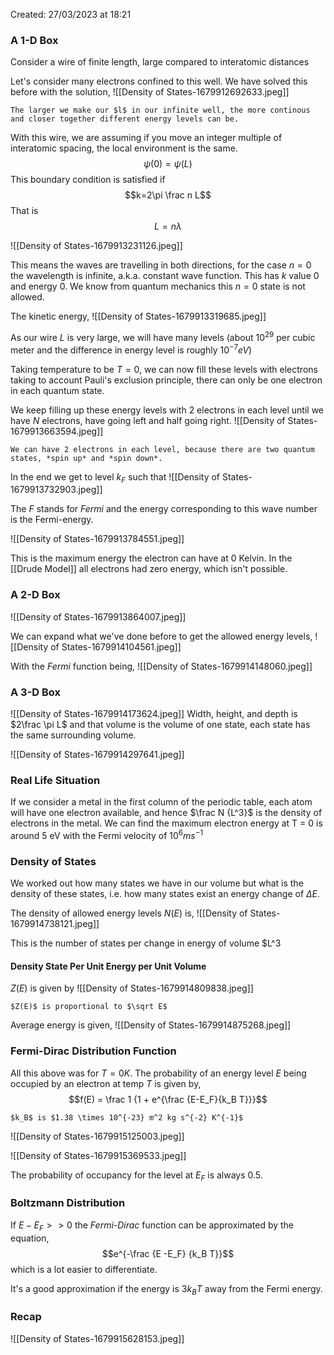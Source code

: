 Created: 27/03/2023 at 18:21

### A 1-D Box
Consider a wire of finite length, large compared to interatomic distances

Let's consider many electrons confined to this well. We have solved this before with the solution, 
![[Density of States-1679912692633.jpeg]]

```ad-note
The larger we make our $l$ in our infinite well, the more continous and closer together different energy levels can be.
```

With this wire, we are assuming if you move an integer multiple of interatomic spacing, the local environment is the same.
$$\psi(0) = \psi(L)$$
This boundary condition is satisfied if 
$$k=2\pi \frac n L$$
That is
$$L = n\lambda$$

![[Density of States-1679913231126.jpeg]]

This means the waves are travelling in both directions, for the case $n = 0$ the wavelength is infinite, a.k.a. constant wave function. This has $k$ value 0 and energy 0. We know from quantum mechanics this $n = 0$ state is not allowed.

The kinetic energy,
![[Density of States-1679913319685.jpeg]]

As our wire $L$ is very large, we will have many levels (about $10^{29}$ per cubic meter and the difference in energy level is roughly $10^{-7} eV$)

Taking temperature to be $T = 0$, we can now fill these levels with electrons taking to account Pauli's exclusion principle, there can only be one electron in each quantum state.

We keep filling up these energy levels with 2 electrons in each level until we have $N$ electrons, have going left and half going right.
![[Density of States-1679913663594.jpeg]]

```ad-info
We can have 2 electrons in each level, because there are two quantum states, *spin up* and *spin down*.
```

In the end we get to level $k_F$ such that 
![[Density of States-1679913732903.jpeg]]

The $F$ stands for *Fermi* and the energy corresponding to this wave number is the Fermi-energy.

![[Density of States-1679913784551.jpeg]]

This is the maximum energy the electron can have at 0 Kelvin.
In the [[Drude Model]] all electrons had zero energy, which isn't possible.

### A 2-D Box
![[Density of States-1679913864007.jpeg]]

We can expand what we've done before to get the allowed energy levels,
![[Density of States-1679914104561.jpeg]]

With the *Fermi* function being,
![[Density of States-1679914148060.jpeg]]

### A 3-D Box
![[Density of States-1679914173624.jpeg]]
Width, height, and depth is $2\frac \pi L$ and that volume is the volume of one state, each state has the same surrounding volume.

![[Density of States-1679914297641.jpeg]]

### Real Life Situation
If we consider a metal in the first column of the periodic table, each atom will have one electron available, and hence $\frac N {L^3}$ is the density of electrons in the metal. We can find the maximum electron energy at T = 0 is around 5 eV with the Fermi velocity of ${10^6 ms^{-1}}$ 

### Density of States
We worked out how many states we have in our volume but what is the density of these states, i.e. how many states exist an energy change of $\Delta E$.

The density of allowed energy levels $N(E)$ is, 
![[Density of States-1679914738121.jpeg]]

This is the number of states per change in energy of volume $L^3

#### Density State Per Unit Energy per Unit Volume
$Z(E)$ is given by
![[Density of States-1679914809838.jpeg]]

```ad-important
$Z(E)$ is proportional to $\sqrt E$
```

Average energy is given,
![[Density of States-1679914875268.jpeg]]

### Fermi-Dirac Distribution Function
All this above was for $T = 0K$. The probability of an energy level $E$ being occupied by an electron at temp $T$ is given by,
$$f(E) = \frac 1 {1 + e^{\frac {E-E_F}{k_B T}}}$$
```ad-info
$k_B$ is $1.38 \times 10^{-23} m^2 kg s^{-2} K^{-1}$
```

![[Density of States-1679915125003.jpeg]]

![[Density of States-1679915369533.jpeg]]

The probability of occupancy for the level at $E_F$ is always 0.5.

### Boltzmann Distribution
If $E - E_F >> 0$ the *Fermi-Dirac* function can be approximated by the equation,
$$e^{-\frac {E -E_F} {k_B T}}$$
which is a lot easier to differentiate.

It's a good approximation if the energy is $3k_B T$ away from the Fermi energy.

### Recap
![[Density of States-1679915628153.jpeg]]